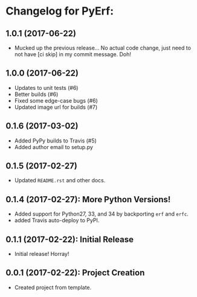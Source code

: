 # Changelog for PyErf:


## 1.0.1 (2017-06-22)
+ Mucked up the previous release... No actual code change, just need to not
  have [ci skip] in my commit message. Doh!


## 1.0.0 (2017-06-22)
+ Updates to unit tests (#6)
+ Better builds (#6)
+ Fixed some edge-case bugs (#6)
+ Updated image url for builds (#7)


## 0.1.6 (2017-03-02)
+ Added PyPy builds to Travis (#5)
+ Added author email to setup.py


## 0.1.5 (2017-02-27)
+ Updated `README.rst` and other docs.


## 0.1.4 (2017-02-27): More Python Versions!
+ Added support for Python27, 33, and 34 by backporting `erf` and `erfc`.
+ added Travis auto-deploy to PyPI.


## 0.1.1 (2017-02-22): Initial Release
+ Initial release! Horray!


## 0.0.1 (2017-02-22): Project Creation
+ Created project from template.
